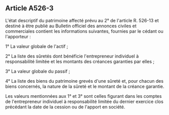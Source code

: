Article A526-3
----
L'état descriptif du patrimoine affecté prévu au 2° de l'article R. 526-13 et
destiné à être publié au Bulletin officiel des annonces civiles et commerciales
contient les informations suivantes, fournies par le cédant ou l'apporteur :

1° La valeur globale de l'actif ;

2° La liste des sûretés dont bénéficie l'entrepreneur individuel à
responsabilité limitée et les montants des créances garanties par elles ;

3° La valeur globale du passif ;

4° La liste des biens du patrimoine grevés d'une sûreté et, pour chacun des
biens concernés, la nature de la sûreté et le montant de la créance garantie.

Les valeurs mentionnées aux 1° et 3° sont celles figurant dans les comptes de
l'entrepreneur individuel à responsabilité limitée du dernier exercice clos
précédant la date de la cession ou de l'apport en société.
